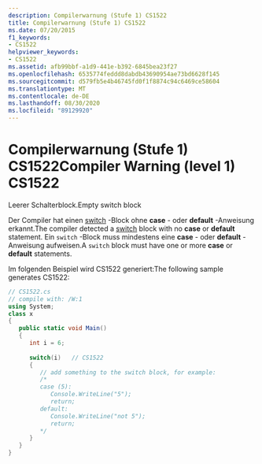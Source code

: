 ```yaml
---
description: Compilerwarnung (Stufe 1) CS1522
title: Compilerwarnung (Stufe 1) CS1522
ms.date: 07/20/2015
f1_keywords:
- CS1522
helpviewer_keywords:
- CS1522
ms.assetid: afb99bbf-a1d9-441e-b392-6845bea23f27
ms.openlocfilehash: 6535774feddd8dabdb43690954ae73bd6628f145
ms.sourcegitcommit: d579fb5e4b46745fd0f1f8874c94c6469ce58604
ms.translationtype: MT
ms.contentlocale: de-DE
ms.lasthandoff: 08/30/2020
ms.locfileid: "89129920"
---
```

# <a name="compiler-warning-level-1-cs1522"></a><span data-ttu-id="9d4b2-103">Compilerwarnung (Stufe 1) CS1522</span><span class="sxs-lookup"><span data-stu-id="9d4b2-103">Compiler Warning (level 1) CS1522</span></span>
<span data-ttu-id="9d4b2-104">Leerer Schalterblock.</span><span class="sxs-lookup"><span data-stu-id="9d4b2-104">Empty switch block</span></span>  
  
 <span data-ttu-id="9d4b2-105">Der Compiler hat einen [switch](../language-reference/keywords/switch.md) -Block ohne **case** - oder **default** -Anweisung erkannt.</span><span class="sxs-lookup"><span data-stu-id="9d4b2-105">The compiler detected a [switch](../language-reference/keywords/switch.md) block with no **case** or **default** statement.</span></span> <span data-ttu-id="9d4b2-106">Ein `switch` -Block muss mindestens eine **case** - oder **default** -Anweisung aufweisen.</span><span class="sxs-lookup"><span data-stu-id="9d4b2-106">A `switch` block must have one or more **case** or **default** statements.</span></span>  
  
 <span data-ttu-id="9d4b2-107">Im folgenden Beispiel wird CS1522 generiert:</span><span class="sxs-lookup"><span data-stu-id="9d4b2-107">The following sample generates CS1522:</span></span>  
  
```csharp  
// CS1522.cs  
// compile with: /W:1  
using System;  
class x  
{  
   public static void Main()  
   {  
      int i = 6;  
  
      switch(i)   // CS1522  
      {  
         // add something to the switch block, for example:  
         /*  
         case (5):  
            Console.WriteLine("5");  
            return;  
         default:  
            Console.WriteLine("not 5");  
            return;  
         */  
      }  
   }  
}  
```
